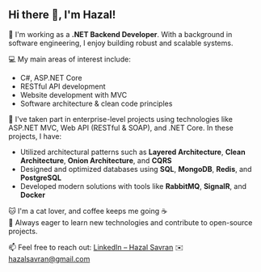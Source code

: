 
## Hi there 👋, I'm Hazal!

🎯 I'm working as a **.NET Backend Developer**. With a background in software engineering, I enjoy building robust and scalable systems.

💻 My main areas of interest include:

- C#, ASP.NET Core  
- RESTful API development  
- Website development with MVC  
- Software architecture & clean code principles  

🧩 I've taken part in enterprise-level projects using technologies like ASP.NET MVC, Web API (RESTful & SOAP), and .NET Core. In these projects, I have:

- Utilized architectural patterns such as **Layered Architecture**, **Clean Architecture**, **Onion Architecture**, and **CQRS**  
- Designed and optimized databases using **SQL**, **MongoDB**, **Redis**, and **PostgreSQL**  
- Developed modern solutions with tools like **RabbitMQ**, **SignalR**, and **Docker**  

🐱 I'm a cat lover, and coffee keeps me going ☕  
🧠 Always eager to learn new technologies and contribute to open-source projects.

📫 Feel free to reach out: [LinkedIn – Hazal Savran](https://www.linkedin.com/in/hazalsavran/)
 ✉️ hazalsavran@gmail.com
